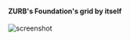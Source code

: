 #### ZURB's Foundation's grid by itself

![screenshot](https://cdn.rawgit.com/mikker/foundation-grid/master/screenshot.png)
